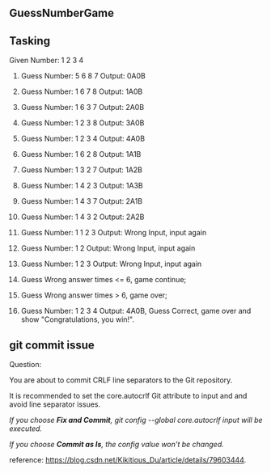 ## GuessNumberGame

## Tasking

Given Number: 1 2 3 4

1. Guess Number: 5 6 8 7  Output: 0A0B

2. Guess Number: 1 6 7 8  Output: 1A0B

3. Guess Number: 1 6 3 7  Output: 2A0B

4. Guess Number: 1 2 3 8  Output: 3A0B
 
5. Guess Number: 1 2 3 4  Output: 4A0B

6. Guess Number: 1 6 2 8  Output: 1A1B

7. Guess Number: 1 3 2 7  Output: 1A2B

8. Guess Number: 1 4 2 3  Output: 1A3B

9. Guess Number: 1 4 3 7  Output: 2A1B

10. Guess Number: 1 4 3 2  Output: 2A2B

11. Guess Number: 1 1 2 3  Output: Wrong Input, input again

12. Guess Number: 1 2      Output: Wrong Input, input again

13. Guess Number: 1 2 3    Output: Wrong Input, input again

14. Guess Wrong answer times <= 6, game continue;

15. Guess Wrong answer times > 6, game over;

16. Guess Number: 1 2 3 4   Output: 4A0B, Guess Correct, game over and show "Congratulations, you win!". 



## git commit issue

Question:

You are about to commit CRLF line separators to the Git repository.

It is recommended to set the core.autocrlf Git attribute to input and and avoid line separator issues.

_If you choose **Fix and Commit**, git config --global core.autocrlf input will be executed._

_If you choose **Commit as Is**, the config value won't be changed._

reference: https://blog.csdn.net/Kikitious_Du/article/details/79603444.
